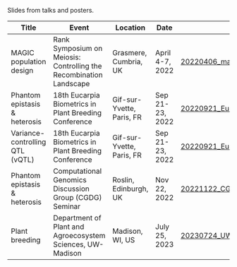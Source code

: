 Slides from talks and posters.

| Title | Event | Location | Date | File Name |
| ----- | ----- | -------- | ---- | --------- |
| MAGIC population design | Rank Symposium on Meiosis: Controlling the Recombination Landscape | Grasmere, Cumbria, UK | April 4-7, 2022 | [20220406_magic_population_design.pdf](https://github.com/cjyang-work/presentation/blob/main/20220406_magic_population_design.pdf) |
| Phantom epistasis & heterosis | 18th Eucarpia Biometrics in Plant Breeding Conference | Gif-sur-Yvette, Paris, FR | Sep 21-23, 2022 | [20220921_Eucarpia_heterosis_v1.pdf](https://github.com/cjyang-work/presentation/blob/main/20220921_Eucarpia_heterosis_v1.pdf) |
| Variance-controlling QTL (vQTL) | 18th Eucarpia Biometrics in Plant Breeding Conference | Gif-sur-Yvette, Paris, FR | Sep 21-23, 2022 | [20220921_Eucarpia_vQTL_v2.pdf](https://github.com/cjyang-work/presentation/blob/main/20220921_Eucarpia_vQTL_v2.pdf) |
| Phantom epistasis & heterosis | Computational Genomics Discussion Group (CGDG) Seminar | Roslin, Edinburgh, UK | Nov 22, 2022 | [20221122_CGDG_heterosis.pdf](https://github.com/cjyang-work/presentation/blob/main/20221122_CGDG_heterosis.pdf) |
| Plant breeding | Department of Plant and Agroecosystem Sciences, UW-Madison | Madison, WI, US | July 25, 2023 | [20230724_UWM_Breeding.pdf](https://github.com/cjyang-work/presentation/blob/main/20230724_UWM_Breeding.pdf) |
